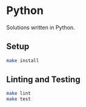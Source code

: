 # Python

Solutions written in Python.

## Setup

```sh
make install
```

## Linting and Testing

```sh
make lint
make test
```
